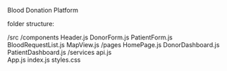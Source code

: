 Blood Donation Platform

folder structure:

/src
  /components
    Header.js
    DonorForm.js
    PatientForm.js
    BloodRequestList.js
    MapView.js
  /pages
    HomePage.js
    DonorDashboard.js
    PatientDashboard.js
  /services
    api.js              
  App.js
  index.js
  styles.css           
